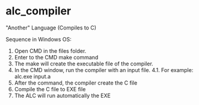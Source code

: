 # alc_compiler
"Another" Language (Compiles to C)

Sequence in Windows OS:
1.	Open CMD in the files folder.
2.	Enter to the CMD make command
3.	The make will create the executable file of the compiler.
4.	In the CMD window, run the compiler with an input file.
  4.1.	For example: alc.exe input.a
5.	After the command, the compiler create the C file
6.	Compile the C file to EXE file
7.	The ALC will run automatically the EXE
